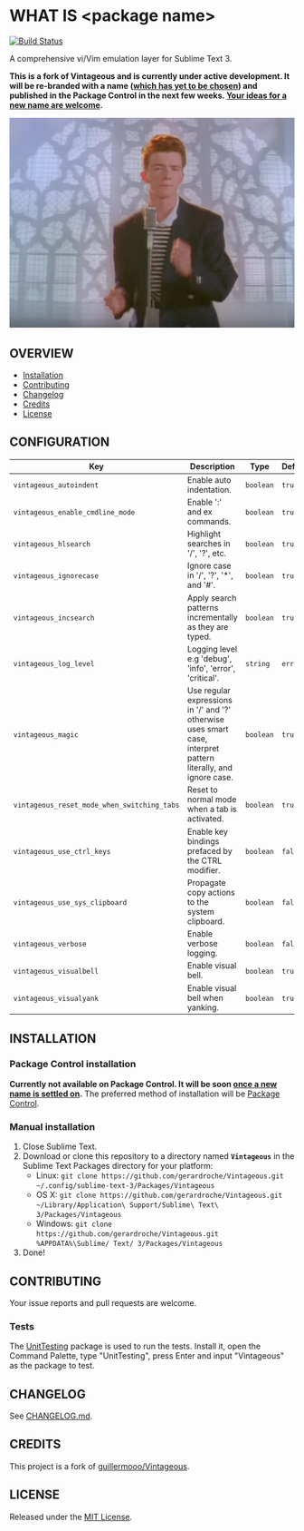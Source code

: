 # WHAT IS &lt;package name&gt;

[![Build Status](https://travis-ci.org/gerardroche/Vintageous.svg?branch=master)](https://travis-ci.org/gerardroche/Vintageous)

A comprehensive vi/Vim emulation layer for Sublime Text 3.

**This is a fork of Vintageous and is currently under active development. It will be re-branded with a name ([which has yet to be chosen](https://github.com/gerardroche/Vintageous/issues/1)) and published in the Package Control in the next few weeks. [Your ideas for a new name are welcome](https://github.com/gerardroche/Vintageous/issues/1).**

[![Rick Astley - Never Gonna Give You Up](rickroll.png)](https://www.youtube.com/watch?v=dQw4w9WgXcQ)

## OVERVIEW

* [Installation](#installation)
* [Contributing](#contributing)
* [Changelog](#changelog)
* [Credits](#credits)
* [License](#license)

## CONFIGURATION

Key | Description | Type | Default
----|-------------|------|--------
`vintageous_autoindent` | Enable auto indentation. | `boolean` | `true`
`vintageous_enable_cmdline_mode` | Enable ':' and ex commands. | `boolean` | `true`
`vintageous_hlsearch` | Highlight searches in '/', '?', etc. | `boolean` | `true`
`vintageous_ignorecase` | Ignore case in '/', '?', '*', and '#'. | `boolean` | `true`
`vintageous_incsearch` | Apply search patterns incrementally as they are typed. | `boolean` | `true`
`vintageous_log_level` | Logging level e.g 'debug', 'info', 'error', 'critical'. | `string` | `error`
`vintageous_magic` | Use regular expressions in '/' and '?' otherwise uses smart case, interpret pattern literally, and ignore case. | `boolean` | `true`
`vintageous_reset_mode_when_switching_tabs` | Reset to normal mode when a tab is activated. | `boolean` | `true`
`vintageous_use_ctrl_keys` | Enable key bindings prefaced by the CTRL modifier. | `boolean` | `false`
`vintageous_use_sys_clipboard` | Propagate copy actions to the system clipboard. | `boolean` | `false`
`vintageous_verbose` | Enable verbose logging. | `boolean` | `false`
`vintageous_visualbell` | Enable visual bell. | `boolean` | `true`
`vintageous_visualyank` | Enable visual bell when yanking. | `boolean` | `true`

## INSTALLATION

### Package Control installation

**Currently not available on Package Control. It will be soon [once a new name is settled on](https://github.com/gerardroche/Vintageous/issues/1).** The preferred method of installation will be [Package Control](https://packagecontrol.io/browse/authors/gerardroche).

### Manual installation

1. Close Sublime Text.
2. Download or clone this repository to a directory named **`Vintageous`** in the Sublime Text Packages directory for your platform:
    * Linux: `git clone https://github.com/gerardroche/Vintageous.git ~/.config/sublime-text-3/Packages/Vintageous`
    * OS X: `git clone https://github.com/gerardroche/Vintageous.git ~/Library/Application\ Support/Sublime\ Text\ 3/Packages/Vintageous`
    * Windows: `git clone https://github.com/gerardroche/Vintageous.git %APPDATA%\Sublime/ Text/ 3/Packages/Vintageous`
3. Done!

## CONTRIBUTING

Your issue reports and pull requests are welcome.

### Tests

The [UnitTesting](https://github.com/randy3k/UnitTesting) package is used to run the tests. Install it, open the Command Palette, type "UnitTesting", press Enter and input "Vintageous" as the package to test.

## CHANGELOG

See [CHANGELOG.md](CHANGELOG.md).

## CREDITS

This project is a fork of [guillermooo/Vintageous](https://github.com/guillermooo/Vintageous).

## LICENSE

Released under the [MIT License](LICENSE).
